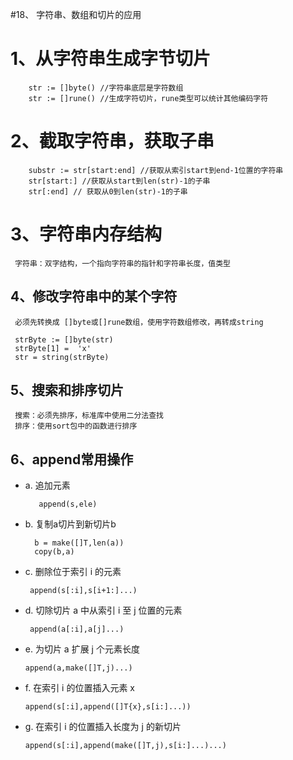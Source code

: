 #18、 字符串、数组和切片的应用

# 1、从字符串生成字节切片
    
        str := []byte() //字符串底层是字符数组
        str := []rune() //生成字符切片，rune类型可以统计其他编码字符
        
# 2、截取字符串，获取子串
   
        substr := str[start:end] //获取从索引start到end-1位置的字符串
        str[start:] //获取从start到len(str)-1的子串
        str[:end] // 获取从0到len(str)-1的子串
          
# 3、字符串内存结构
  
     字符串：双字结构，一个指向字符串的指针和字符串长度，值类型
     
## 4、修改字符串中的某个字符
    
     必须先转换成 []byte或[]rune数组，使用字符数组修改，再转成string
     
     strByte := []byte(str)
     strByte[1] =  'x'
     str = string(strByte)   
    
## 5、搜索和排序切片
   
     搜索：必须先排序，标准库中使用二分法查找
     排序：使用sort包中的函数进行排序     
     
## 6、append常用操作

- a. 追加元素
         
         append(s,ele)
         
- b. 复制a切片到新切片b
  
       
        b = make([]T,len(a))
        copy(b,a)
        
- c. 删除位于索引 i 的元素
       
      
       append(s[:i],s[i+1:]...)                     
                 
- d. 切除切片 a 中从索引 i 至 j 位置的元素  
     
     
       append(a[:i],a[j]...)
       
- e. 为切片 a 扩展 j 个元素长度
    
      
      append(a,make([]T,j)...)     

- f. 在索引 i 的位置插入元素 x


      append(s[:i],append([]T{x},s[i:]...))
      
- g. 在索引 i 的位置插入长度为 j 的新切片

      
      append(s[:i],append(make([]T,j),s[i:]...)...)                             
